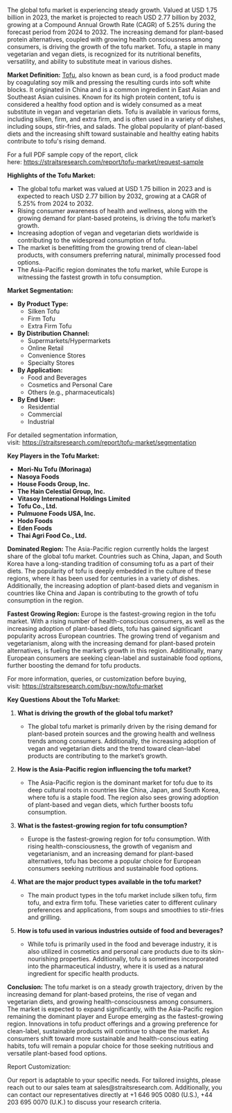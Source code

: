 <p data-start="140" data-end="731">The global tofu market is experiencing steady growth. Valued at USD 1.75 billion in 2023, the market is projected to reach USD 2.77 billion by 2032, growing at a Compound Annual Growth Rate (CAGR) of 5.25% during the forecast period from 2024 to 2032. The increasing demand for plant-based protein alternatives, coupled with growing health consciousness among consumers, is driving the growth of the tofu market. Tofu, a staple in many vegetarian and vegan diets, is recognized for its nutritional benefits, versatility, and ability to substitute meat in various dishes.</p>
<p data-start="733" data-end="1444"><strong data-start="733" data-end="755">Market Definition:</strong> <a href="https://straitsresearch.com/report/tofu-market">Tofu</a>, also known as bean curd, is a food product made by coagulating soy milk and pressing the resulting curds into soft white blocks. It originated in China and is a common ingredient in East Asian and Southeast Asian cuisines. Known for its high protein content, tofu is considered a healthy food option and is widely consumed as a meat substitute in vegan and vegetarian diets. Tofu is available in various forms, including silken, firm, and extra firm, and is often used in a variety of dishes, including soups, stir-fries, and salads. The global popularity of plant-based diets and the increasing shift toward sustainable and healthy eating habits contribute to tofu's rising demand.</p>
<p data-start="1446" data-end="1563">For a full PDF sample copy of the report, click here:&nbsp;<a href="https://straitsresearch.com/report/tofu-market/request-sample" target="_new" rel="noopener" data-start="1502" data-end="1563">https://straitsresearch.com/report/tofu-market/request-sample</a></p>
<p data-start="1565" data-end="1599"><strong data-start="1565" data-end="1599">Highlights of the Tofu Market:</strong></p>
<ul data-start="1600" data-end="2287">
<li data-start="1600" data-end="1760">The global tofu market was valued at USD 1.75 billion in 2023 and is expected to reach USD 2.77 billion by 2032, growing at a CAGR of 5.25% from 2024 to 2032.</li>
<li data-start="1761" data-end="1905">Rising consumer awareness of health and wellness, along with the growing demand for plant-based proteins, is driving the tofu market&rsquo;s growth.</li>
<li data-start="1906" data-end="2022">Increasing adoption of vegan and vegetarian diets worldwide is contributing to the widespread consumption of tofu.</li>
<li data-start="2023" data-end="2167">The market is benefitting from the growing trend of clean-label products, with consumers preferring natural, minimally processed food options.</li>
<li data-start="2168" data-end="2287">The Asia-Pacific region dominates the tofu market, while Europe is witnessing the fastest growth in tofu consumption.</li>
</ul>
<p data-start="2289" data-end="2313"><strong data-start="2289" data-end="2313">Market Segmentation:</strong></p>
<ul data-start="2314" data-end="2686">
<li data-start="2314" data-end="2386"><strong data-start="2316" data-end="2336">By Product Type:</strong>
<ul data-start="2339" data-end="2386">
<li data-start="2339" data-end="2352">Silken Tofu</li>
<li data-start="2355" data-end="2366">Firm Tofu</li>
<li data-start="2369" data-end="2386">Extra Firm Tofu</li>
</ul>
</li>
<li data-start="2387" data-end="2509"><strong data-start="2389" data-end="2417">By Distribution Channel:</strong>
<ul data-start="2420" data-end="2509">
<li data-start="2420" data-end="2447">Supermarkets/Hypermarkets</li>
<li data-start="2450" data-end="2465">Online Retail</li>
<li data-start="2468" data-end="2488">Convenience Stores</li>
<li data-start="2491" data-end="2509">Specialty Stores</li>
</ul>
</li>
<li data-start="2510" data-end="2621"><strong data-start="2512" data-end="2531">By Application:</strong>
<ul data-start="2534" data-end="2621">
<li data-start="2534" data-end="2554">Food and Beverages</li>
<li data-start="2557" data-end="2586">Cosmetics and Personal Care</li>
<li data-start="2589" data-end="2621">Others (e.g., pharmaceuticals)</li>
</ul>
</li>
<li data-start="2622" data-end="2686"><strong data-start="2624" data-end="2640">By End User:</strong>
<ul data-start="2643" data-end="2686">
<li data-start="2643" data-end="2656">Residential</li>
<li data-start="2659" data-end="2671">Commercial</li>
<li data-start="2674" data-end="2686">Industrial</li>
</ul>
</li>
</ul>
<p data-start="2688" data-end="2795">For detailed segmentation information, visit:&nbsp;<a href="https://straitsresearch.com/report/tofu-market/segmentation" target="_new" rel="noopener" data-start="2736" data-end="2795">https://straitsresearch.com/report/tofu-market/segmentation</a></p>
<p data-start="2797" data-end="2832"><strong data-start="2797" data-end="2832">Key Players in the Tofu Market:</strong></p>
<ul data-start="2833" data-end="3110">
<li data-start="2833" data-end="2862"><strong data-start="2835" data-end="2862">Mori-Nu Tofu (Morinaga)</strong></li>
<li data-start="2863" data-end="2881"><strong data-start="2865" data-end="2881">Nasoya Foods</strong></li>
<li data-start="2882" data-end="2911"><strong data-start="2884" data-end="2911">House Foods Group, Inc.</strong></li>
<li data-start="2912" data-end="2948"><strong data-start="2914" data-end="2948">The Hain Celestial Group, Inc.</strong></li>
<li data-start="2949" data-end="2993"><strong data-start="2951" data-end="2993">Vitasoy International Holdings Limited</strong></li>
<li data-start="2994" data-end="3014"><strong data-start="2996" data-end="3014">Tofu Co., Ltd.</strong></li>
<li data-start="3015" data-end="3045"><strong data-start="3017" data-end="3045">Pulmuone Foods USA, Inc.</strong></li>
<li data-start="3046" data-end="3062"><strong data-start="3048" data-end="3062">Hodo Foods</strong></li>
<li data-start="3063" data-end="3079"><strong data-start="3065" data-end="3079">Eden Foods</strong></li>
<li data-start="3080" data-end="3110"><strong data-start="3082" data-end="3110">Thai Agri Food Co., Ltd.</strong></li>
</ul>
<p data-start="3112" data-end="3648"><strong data-start="3112" data-end="3133">Dominated Region:</strong> The Asia-Pacific region currently holds the largest share of the global tofu market. Countries such as China, Japan, and South Korea have a long-standing tradition of consuming tofu as a part of their diets. The popularity of tofu is deeply embedded in the culture of these regions, where it has been used for centuries in a variety of dishes. Additionally, the increasing adoption of plant-based diets and veganism in countries like China and Japan is contributing to the growth of tofu consumption in the region.</p>
<p data-start="3650" data-end="4215"><strong data-start="3650" data-end="3677">Fastest Growing Region:</strong> Europe is the fastest-growing region in the tofu market. With a rising number of health-conscious consumers, as well as the increasing adoption of plant-based diets, tofu has gained significant popularity across European countries. The growing trend of veganism and vegetarianism, along with the increasing demand for plant-based protein alternatives, is fueling the market&rsquo;s growth in this region. Additionally, many European consumers are seeking clean-label and sustainable food options, further boosting the demand for tofu products.</p>
<p data-start="4217" data-end="4336">For more information, queries, or customization before buying, visit:&nbsp;<a href="https://straitsresearch.com/buy-now/tofu-market" target="_new" rel="noopener" data-start="4289" data-end="4336">https://straitsresearch.com/buy-now/tofu-market</a></p>
<p data-start="4338" data-end="4378"><strong data-start="4338" data-end="4378">Key Questions About the Tofu Market:</strong></p>
<ol data-start="4379" data-end="6157">
<li data-start="4379" data-end="4751">
<p data-start="4382" data-end="4439"><strong data-start="4382" data-end="4439">What is driving the growth of the global tofu market?</strong></p>
<ul data-start="4443" data-end="4751">
<li data-start="4443" data-end="4751">The global tofu market is primarily driven by the rising demand for plant-based protein sources and the growing health and wellness trends among consumers. Additionally, the increasing adoption of vegan and vegetarian diets and the trend toward clean-label products are contributing to the market&rsquo;s growth.</li>
</ul>
</li>
<li data-start="4753" data-end="5098">
<p data-start="4756" data-end="4819"><strong data-start="4756" data-end="4819">How is the Asia-Pacific region influencing the tofu market?</strong></p>
<ul data-start="4823" data-end="5098">
<li data-start="4823" data-end="5098">The Asia-Pacific region is the dominant market for tofu due to its deep cultural roots in countries like China, Japan, and South Korea, where tofu is a staple food. The region also sees growing adoption of plant-based and vegan diets, which further boosts tofu consumption.</li>
</ul>
</li>
<li data-start="5100" data-end="5463">
<p data-start="5103" data-end="5163"><strong data-start="5103" data-end="5163">What is the fastest-growing region for tofu consumption?</strong></p>
<ul data-start="5167" data-end="5463">
<li data-start="5167" data-end="5463">Europe is the fastest-growing region for tofu consumption. With rising health-consciousness, the growth of veganism and vegetarianism, and an increasing demand for plant-based alternatives, tofu has become a popular choice for European consumers seeking nutritious and sustainable food options.</li>
</ul>
</li>
<li data-start="5465" data-end="5761">
<p data-start="5468" data-end="5534"><strong data-start="5468" data-end="5534">What are the major product types available in the tofu market?</strong></p>
<ul data-start="5538" data-end="5761">
<li data-start="5538" data-end="5761">The main product types in the tofu market include silken tofu, firm tofu, and extra firm tofu. These varieties cater to different culinary preferences and applications, from soups and smoothies to stir-fries and grilling.</li>
</ul>
</li>
<li data-start="5763" data-end="6157">
<p data-start="5766" data-end="5839"><strong data-start="5766" data-end="5839">How is tofu used in various industries outside of food and beverages?</strong></p>
<ul data-start="5843" data-end="6157">
<li data-start="5843" data-end="6157">While tofu is primarily used in the food and beverage industry, it is also utilized in cosmetics and personal care products due to its skin-nourishing properties. Additionally, tofu is sometimes incorporated into the pharmaceutical industry, where it is used as a natural ingredient for specific health products.</li>
</ul>
</li>
</ol>
<p data-start="6159" data-end="6848" data-is-last-node=""><strong data-start="6159" data-end="6174">Conclusion:</strong> The tofu market is on a steady growth trajectory, driven by the increasing demand for plant-based proteins, the rise of vegan and vegetarian diets, and growing health-consciousness among consumers. The market is expected to expand significantly, with the Asia-Pacific region remaining the dominant player and Europe emerging as the fastest-growing region. Innovations in tofu product offerings and a growing preference for clean-label, sustainable products will continue to shape the market. As consumers shift toward more sustainable and health-conscious eating habits, tofu will remain a popular choice for those seeking nutritious and versatile plant-based food options.</p>
<p>Report Customization:</p>
<p>Our report is adaptable to your specific needs. For tailored insights, please reach out to our sales team at sales@straitsresearch.com. Additionally, you can contact our representatives directly at +1 646 905 0080 (U.S.), +44 203 695 0070 (U.K.) to discuss your research criteria.</p>
